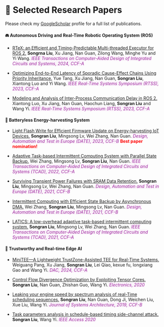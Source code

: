 
# 📄 Selected Research Papers

Please check my [GoogleScholar](https://scholar.google.com/citations?user=djVfjSQAAAAJ&hl) profile for a full list of publications.

#### 🚘 Autonomous Driving and Real-Time Robotic Operating System (ROS)
- <span style="text-decoration:underline">RTeX: an Efficient and Timing-Predictable Multi-threaded Executor for ROS 2.</span> **Songrna Liu**, Xu Jiang, Nan Guan, Zilong Wang, Minghe Yu and Yi Wang.<span style="font-style:italic; background-color:rgb(250, 244, 250); color:rgb(157, 34, 157)"> IEEE Transactions on Computer-Aided Design of Integrated Circuits and Systems, 2024, CCF-A</span>

- <span style="text-decoration:underline">Optimizing End-to-End Latency of Sporadic Cause-Effect Chains Using Priority Inheritance.</span> Yue Tang, Xu Jiang, Nan Guan, **Songran Liu**, Xiantong Luo and Yi Wang.<span style="font-style:italic; background-color:rgb(250, 244, 250); color:rgb(157, 34, 157)"> IEEE Real-Time Systems Symposium (RTSS), 2023, CCF-A</span>

- <span style="text-decoration:underline">Modeling and Analysis of Inter-Process Communication Delay in ROS 2.</span> Xiantong Luo, Xu Jiang, Nan Guan, Haochun Liang, **Songran Liu** and Wang Yi.<span style="font-style:italic; background-color:rgb(250, 244, 250); color:rgb(157, 34, 157)"> IEEE Real-Time Systems Symposium (RTSS), 2023, CCF-A</span>


#### 🔋 Batteryless Energy-harvesting System
- <span style="text-decoration:underline">Light Flash Write for Efficient Firmware Update on Energy-harvesting IoT Devices.</span> **Songran Liu**, Mingsong Lv, Wei Zhang, Nan Guan.<span style="font-style:italic; background-color:rgb(250, 244, 250); color:rgb(157, 34, 157)"> Design, Automation and Test in Europe (DATE), 2023, CCF-B</span> **<span style="color:red">Best paper nomination!</span>**

- <span style="text-decoration:underline">Adaptive Task-based Intermittent Computing System with Parallel State Backup.</span>  Wei Zhang, Mingsong Lv, **Songran Liu**, Nan Guan.<span style="font-style:italic; background-color:rgb(250, 244, 250); color:rgb(157, 34, 157)"> IEEE Transactions on Computer-Aided Design of Integrated Circuits and Systems (TCAD), 2022, CCF-A</span>

- <span style="text-decoration:underline">Surviving Transient Power Failures with SRAM Data Retention.</span> **Songran Liu**, Mingsong Lv, Wei Zhang, Nan Guan.<span style="font-style:italic; background-color:rgb(250, 244, 250); color:rgb(157, 34, 157)"> Design, Automation and Test in Europe (DATE), 2021, CCF-B</span>

- <span style="text-decoration:underline">Intermittent Computing with Efﬁcient State Backup by Asynchronous DMA.</span> Wei Zhang, **Songran Liu**, Mingsong Lv, Nan Guan.<span style="font-style:italic; background-color:rgb(250, 244, 250); color:rgb(157, 34, 157)"> Design, Automation and Test in Europe (DATE), 2021, CCF-B</span>

- <span style="text-decoration:underline">LATICS: A low-overhead adaptive task-based intermittent computing system.</span> **Songran Liu**, Mingsong Lv, Wei Zhang, Nan Guan.<span style="font-style:italic; background-color:rgb(250, 244, 250); color:rgb(157, 34, 157)"> IEEE Transactions on Computer-Aided Design of Integrated Circuits and Systems (TCAD), 2021, CCF-A</span>

#### 📱 Trustworthy and Real-time Edge AI
- <span style="text-decoration:underline">MiniTEE—A Lightweight TrustZone-Assisted TEE for Real-Time Systems.</span> Weiguang Pang, Xu Jiang, **Songran Liu**, Lei Qiao, kexue fu, longxiang Gao and Wang Yi.<span style="font-style:italic; background-color:rgb(250, 244, 250); color:rgb(157, 34, 157)"> DAC, 2024, CCF-A</span>

- <span style="text-decoration:underline">Control Flow Divergence Optimization by Exploiting Tensor Cores.</span> **Songran Liu**, Nan Guan, Zhishan Guo, Wang Yi.<span style="font-style:italic; background-color:rgb(250, 244, 250); color:rgb(157, 34, 157)"> Electronics, 2020</span>

- <span style="text-decoration:underline">Leaking your engine speed by spectrum analysis of real-Time scheduling sequences.</span> **Songran Liu**, Nan Guan, Dong Ji, Weichen Liu, Xue Liu, Wang Yi.<span style="font-style:italic; background-color:rgb(250, 244, 250); color:rgb(157, 34, 157)"> Journal of Systems Architecture, 2019, CCF-B</span>

- <span style="text-decoration:underline">Task parameters analysis in schedule-based timing side-channel attack.</span> **Songran Liu**, Wang Yi.<span style="font-style:italic; background-color:rgb(250, 244, 250); color:rgb(157, 34, 157)"> IEEE Access 2020</span>

